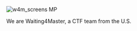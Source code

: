 ![w4m_screens MP](https://user-images.githubusercontent.com/99053331/152615009-1efc80e6-a6b2-4c10-a0d4-d98f788c3dc4.jpg)

We are Waiting4Master, a CTF team from the U.S.

